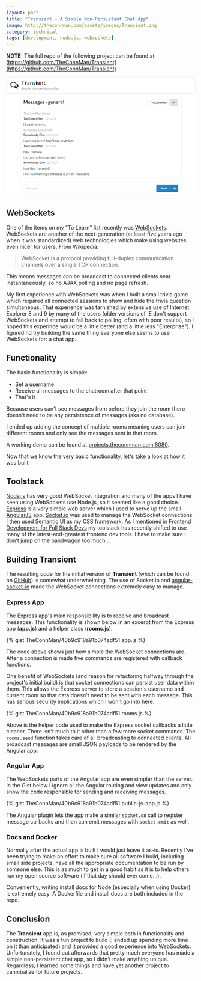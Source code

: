 ```yaml
---
layout: post
title: "Transient - A Simple Non-Persistent Chat App"
image: http://theconnman.com/assets/images/Transient.png
category: technical
tags: [development, node.js, websockets]
---
```


**NOTE:** The full repo of the following project can be found at [https://github.com/TheConnMan/Transient](https://github.com/TheConnMan/Transient)

![Transient Screenshot](/assets/images/Transient.png)

## WebSockets
One of the items on my "To Learn" list recently was [WebSockets](https://en.wikipedia.org/wiki/WebSocket). WebSockets are another of the next-generation (at least five years ago when it was standardized) web technologies which make using websites even nicer for users. From Wikipedia:

> WebSocket is a protocol providing full-duplex communication channels over a single TCP connection.

This means messages can be broadcast to connected clients near instantaneously, so no AJAX polling and no page refresh.

My first experience with WebSockets was when I built a small trivia game which required all connected sessions to show and hide the trivia question simultaneous. That experience was tarnished by extensive use of Internet Explorer 8 and 9 by many of the users (older versions of IE don't support WebSockets and attempt to fall back to polling, often with poor results), so I hoped this experince would be a little better (and a little less "Enterprise"). I figured I'd try building the same thing everyone else seems to use WebSockets for: a chat app.

## Functionality
The basic functionality is simple:

- Set a username
- Receive all messages to the chatroom after that point
- That's it

Because users can't see messages from before they join the room there doesn't need to be any persistence of messages (aka no database).

I ended up adding the concept of multiple rooms meaning users can join different rooms and only see the messages sent in that room.

A working demo can be found at [projects.theconnman.com:8080](projects.theconnman.com:8080).

Now that we know the very basic functionality, let's take a look at how it was built.

## Toolstack
[Node.js](https://nodejs.org/en/) has very good WebSocket integration and many of the apps I have seen using WebSockets use Node.js, so it seemed like a good choice. [Express](http://expressjs.com/) is a very simple web server which I used to serve up the small [AngularJS](angularjs.org) app. [Socket.io](http://socket.io/) was used to manage the WebSocket connections. I then used [Semantic UI](semantic-ui.com) as my CSS framework. As I mentioned in [Frontend Development for Full Stack Devs](/philosophy/2015/12/20/Frontend-Development.html) my toolstack has recently shifted to use many of the latest-and-greatest frontend dev tools. I have to make sure I don't jump on the bandwagon too much...

## Building Transient
The resulting code for the initial version of **Transient** (which can be found on [GitHub](https://github.com/TheConnMan/Transient)) is somewhat underwhelming. The use of Socket.io and [angular-socket-io](https://github.com/btford/angular-socket-io) made the WebSocket connections extremely easy to manage.

### Express App
The Express app's main responsibility is to receive and broadcast messages. This functionality is shown below in an excerpt from the Express app (**app.js**) and a helper class (**rooms.js**).

{% gist TheConnMan/40b9c918a91b074adf51 app.js %}

The code above shows just how simple the WebSocket connections are. After a connection is made five commands are registered with callback functions.

One benefit of WebSockets (and reason for refactoring halfway through the project's initial build) is that socket connections can persist user data within them. This allows the Express server to store a session's username and current room so that data doesn't need to be sent with each message. This has serious security implications which I won't go into here.

{% gist TheConnMan/40b9c918a91b074adf51 rooms.js %}

Above is the helper code used to make the Express socket callbacks a little cleaner. There isn't much to it other than a few more socket commands. The `rooms.send` function takes care of all broadcasting to connected clients. All broadcast messages are small JSON payloads to be rendered by the Angular app.

### Angular App
The WebSockets parts of the Angular app are even simpler than the server. In the Gist below I ignore all the Angular routing and view updates and only show the code responsible for sending and receiving messages.

{% gist TheConnMan/40b9c918a91b074adf51 public-js-app.js %}

The Angular plugin lets the app make a similar `socket.on` call to register message callbacks and then can emit messages with `socket.emit` as well.

### Docs and Docker
Normally after the actual app is built I would just leave it as-is. Recently I've been trying to make an effort to make sure all software I build, including small side projects, have all the appropriate documentation to be run by someone else. This is as much to get in a good habit as it is to help others run my open source software (if that day should ever come...).

Conveniently, writing install docs for Node (especially when using Docker) is extremely easy. A Dockerfile and install docs are both included in the repo.

## Conclusion
The **Transient** app is, as promised, very simple both in functionality and construction. It was a fun project to build (I ended up spending more time on it than anticipated) and it provided a good experience into WebSockets. Unfortunately, I found out afterwards that pretty much everyone has made a simple non-persistent chat app, so I didn't make anything unique. Regardless, I learned some things and have yet another project to cannibalize for future projects.
